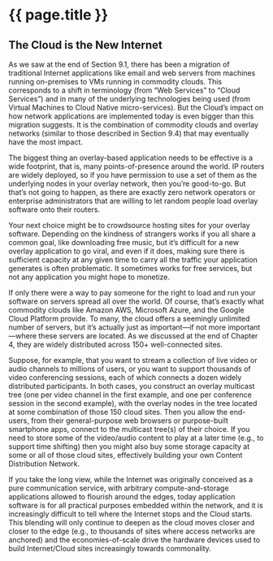 # {{ page.title }}

## The Cloud is the New Internet

As we saw at the end of Section 9.1, there has been a migration of
traditional Internet applications like email and web servers from
machines running on-premises to VMs running in commodity clouds. This
corresponds to a shift in terminology (from “Web Services” to “Cloud
Services”) and in many of the underlying technologies being used (from
Virtual Machines to Cloud Native micro-services). But the Cloud’s
impact on how network applications are implemented today is even
bigger than this migration suggests. It is the combination of
commodity clouds and overlay networks (similar to those described in
Section 9.4) that may eventually have the most impact.

The biggest thing an overlay-based application needs to be effective
is a wide footprint, that is, many points-of-presence around the
world. IP routers are widely deployed, so if you have permission to
use a set of them as the underlying nodes in your overlay network,
then you’re good-to-go. But that’s not going to happen, as there are
exactly zero network operators or enterprise administrators that are
willing to let random people load overlay software onto their routers.

Your next choice might be to crowdsource hosting sites for your
overlay software. Depending on the kindness of strangers works if you
all share a common goal, like downloading free music, but it’s
difficult for a new overlay application to go viral, and even if it
does, making sure there is sufficient capacity at any given time to
carry all the traffic your application generates is often
problematic. It sometimes works for free services, but not any
application you might hope to monetize.

If only there were a way to pay someone for the right to load and run
your software on servers spread all over the world. Of course, that’s
exactly what commodity clouds like Amazon AWS, Microsoft Azure, and
the Google Cloud Platform provide. To many, the cloud offers a
seemingly unlimited number of servers, but it’s actually just as
important—if not more important—where these servers are located. As we
discussed at the end of Chapter 4, they are widely distributed across
150+ well-connected sites.

Suppose, for example, that you want to stream a collection of live
video or audio channels to millions of users, or you want to support
thousands of video conferencing sessions, each of which connects a
dozen widely distributed participants. In both cases, you construct an
overlay multicast tree (one per video channel in the first example,
and one per conference session in the second example), with the
overlay nodes in the tree located at some combination of those 150
cloud sites. Then you allow the end-users, from their general-purpose
web browsers or purpose-built smartphone apps, connect to the
multicast tree(s) of their choice. If you need to store some of the
video/audio content to play at a later time (e.g., to support time
shifting) then you might also buy some storage capacity at some or all
of those cloud sites, effectively building your own Content
Distribution Network.

If you take the long view, while the Internet was originally conceived
as a pure communication service, with arbitrary compute-and-storage
applications allowed to flourish around the edges, today application
software is for all practical purposes embedded within the network,
and it is increasingly difficult to tell where the Internet stops and
the Cloud starts. This blending will only continue to deepen as the
cloud moves closer and closer to the edge (e.g., to thousands of sites
where access networks are anchored) and the economies-of-scale drive
the hardware devices used to build Internet/Cloud sites increasingly
towards commonality.
